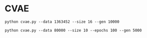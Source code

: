 # CVAE


```python cvae.py --data 1363452 --size 16 --gen 10000```

```python cvae.py --data 80000 --size 10 --epochs 100 --gen 5000```

